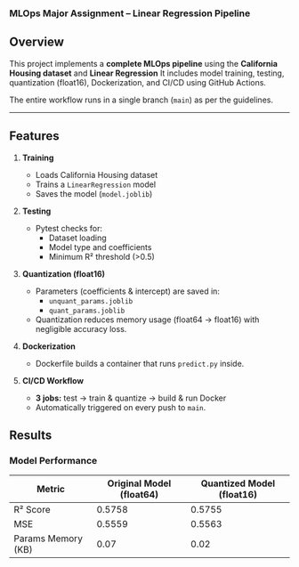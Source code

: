 ### MLOps Major Assignment – Linear Regression Pipeline

## Overview
This project implements a **complete MLOps pipeline** using the **California Housing dataset** and **Linear Regression**
It includes model training, testing, quantization (float16), Dockerization, and CI/CD using GitHub Actions.

The entire workflow runs in a single branch (`main`) as per the guidelines.

---

## Features
1. **Training**
   - Loads California Housing dataset
   - Trains a `LinearRegression` model
   - Saves the model (`model.joblib`)

2. **Testing**
   - Pytest checks for:
     - Dataset loading
     - Model type and coefficients
     - Minimum R² threshold (>0.5)

3. **Quantization (float16)**
   - Parameters (coefficients & intercept) are saved in:
     - `unquant_params.joblib`
     - `quant_params.joblib`
   - Quantization reduces memory usage (float64 → float16) with negligible accuracy loss.

4. **Dockerization** 
   - Dockerfile builds a container that runs `predict.py` inside.

5. **CI/CD Workflow** 
   - **3 jobs:** test → train & quantize → build & run Docker 
   - Automatically triggered on every push to `main`.

## Results

### Model Performance

| Metric                | Original Model (float64) | Quantized Model (float16) |
|-----------------------|---------------------------|----------------------------|
| R² Score             | 0.5758                     | 0.5755                     |
| MSE                  | 0.5559                     | 0.5563                     |
| Params Memory (KB)   | 0.07                        | 0.02                      |




